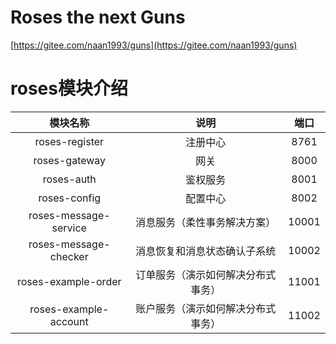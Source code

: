 # Roses the next Guns
[https://gitee.com/naan1993/guns](https://gitee.com/naan1993/guns)

# roses模块介绍

| 模块名称 | 说明 | 端口 |
| :---:   | :---:   | :---:   |
| roses-register  | 注册中心  |   8761  |
| roses-gateway  | 网关  |   8000  |
| roses-auth  | 鉴权服务  |   8001  |
| roses-config  | 配置中心  |   8002  |
| roses-message-service  | 消息服务（柔性事务解决方案）  |   10001  |
| roses-message-checker  | 消息恢复和消息状态确认子系统  |   10002  |
| roses-example-order  | 订单服务（演示如何解决分布式事务）  |   11001  |
| roses-example-account  | 账户服务（演示如何解决分布式事务）  |   11002  |
